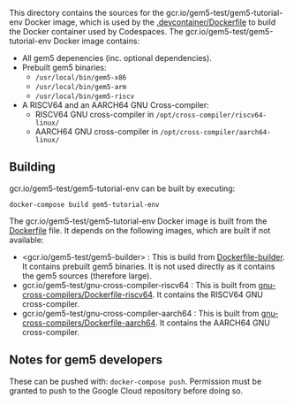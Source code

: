 This directory contains the sources for the gcr.io/gem5-test/gem5-tutorial-env Docker image, which is used by the [.devcontainer/Dockerfile](/.devcontainer/Dockerfile) to build the Docker container used by Codespaces.
The gcr.io/gem5-test/gem5-tutorial-env Docker image contains:

* All gem5 depenencies (inc. optional dependencies).
* Prebuilt gem5 binaries:
    * `/usr/local/bin/gem5-x86`
    * `/usr/local/bin/gem5-arm`
    * `/usr/local/bin/gem5-riscv`
* A RISCV64 and an AARCH64 GNU Cross-compiler:
    * RISCV64 GNU cross-compiler in `/opt/cross-compiler/riscv64-linux/`
    * AARCH64 GNU cross-compiler in `/opt/cross-compiler/aarch64-linux/`


## Building

gcr.io/gem5-test/gem5-tutorial-env can be built by executing:

```
docker-compose build gem5-tutorial-env
```

The gcr.io/gem5-test/gem5-tutorial-env Docker image is built from the [Dockerfile](Dockerfile) file.
It depends on the following images, which are built if not available:

* <gcr.io/gem5-test/gem5-builder> :
This is build from [Dockerfile-builder](Dockerfile-builder).
It contains prebuilt gem5 binaries.
It is not used directly as it contains the gem5 sources (therefore large).
* gcr.io/gem5-test/gnu-cross-compiler-riscv64 :
This is built from [gnu-cross-compilers/Dockerfile-riscv64](gnu-cross-compilers/Dockerfile-riscv64).
It contains the RISCV64 GNU cross-compiler.
* gcr.io/gem5-test/gnu-cross-compiler-aarch64 :
This is built from [gnu-cross-compilers/Dockerfile-aarch64](gnu-cross-compilers/Dockerfile-aarch64).
It contains the AARCH64 GNU cross-compiler.


## Notes for gem5 developers

These can be pushed with: `docker-compose push`.
Permission must be granted to push to the Google Cloud repository before doing so.
